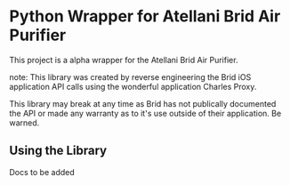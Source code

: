 
# Python Wrapper for Atellani Brid Air Purifier

This project is a alpha wrapper for the Atellani Brid Air Purifier.

note: This library was created by reverse engineering the Brid iOS application API calls
using the wonderful application Charles Proxy. 

This library may break at any time as Brid has not publically documented the API or made
any warranty as to it's use outside of their application. Be warned.


## Using the Library

Docs to be added